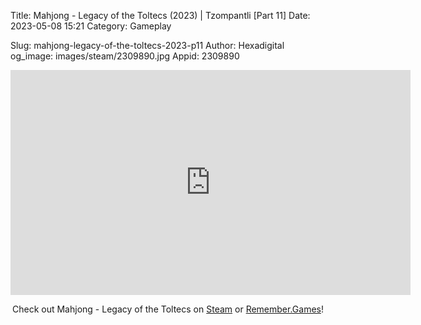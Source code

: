 Title: Mahjong - Legacy of the Toltecs (2023) | Tzompantli [Part 11]
Date: 2023-05-08 15:21
Category: Gameplay

Slug: mahjong-legacy-of-the-toltecs-2023-p11
Author: Hexadigital
og_image: images/steam/2309890.jpg
Appid: 2309890

<center><iframe src="https://www.youtube.com/embed/e-oCpC665ug?feature=oembed" allow="accelerometer; autoplay; encrypted-media; gyroscope; picture-in-picture" width="640" height="360" frameborder="0"></iframe>

Check out Mahjong - Legacy of the Toltecs on [Steam](https://store.steampowered.com/app/2309890/?curator_clanid=34633900) or [Remember.Games](https://remember.games/game/7725/mahjong-legacy-of-the-toltecs/)!</center>